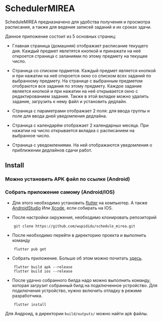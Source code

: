 # SchedulerMIREA

ScheduleMIREA предназначено для удобства получения и просмотра расписания, а также для ведения 
записей заданий и их сроках здачи.

Данное приложение состоит из 5 основных страниц:

* Главная страница (домашняя) отображает расписание текущего дня. Каждый предмет явлетятся кнопкой 
и принажати на неё откроется страница с заланиями по этому предмету на текущее число.   
    
* Страница со списком прдметов. Каждый предмет является кнопкой и при нажатии на неё откроется 
окно со списком всех заданий по выбранному предмету. На странице с выбранным предметом отобраются 
все задания по этому предмету. Каждое задание является кнопкой и при нажатии на неё открывается
окно с редактированием задания. Также в этой вкладке можно удалить задание, загрузить к нему файл
и установить дедлайн.
    
* Страница с параметрами отображает 2 поля: для ввода группы и поле для ввода дней уведомления
дедлайна.
    
* Страница с календарём отображает 2 календарных месяца. При нажатии на число открывается вкладка
с расписанием на выбранное число.
    
* Страница с уведомлениями. На ней отображаются уведомления о приближении дедлайнов сдачи работ.

## Install

### Можно установить APK файл по ссылке (Android)

### Собрать приложение самому (Android/IOS)

- Для этого необходимо установить [flutter](https://docs.flutter.dev/get-started/install) на компьютер. 
  А также [AndroidStudio](https://docs.flutter.dev/get-started/install/windows#android-setup)
  Или [Xcode](https://docs.flutter.dev/get-started/install/macos#ios-setup), если собирать на IOS.

- После настройки окружения, необходимо клонировать репозиторий

```
    git clone https://github.com/wupididu/schedule_mirea.git
```

- После необходимо перейти в директорию проекта и выполнить команду 

```
    flutter pub get
```

- Собрать приложение. Больше об этом можно почитать [здесь](https://docs.flutter.dev/deployment/android).

```
    flutter build apk --release
    flutter build ios --release
```

- После удачно собранного билда надо можно выполнить команду, которая загрузит собранный билд на подключенное устройство. Для подключения устройство, нужно включить отладку в режиме разработчика. 

```
    flutter install
```

Для Андроид, в директории `build/outputs/` можно найти apk файлы.
